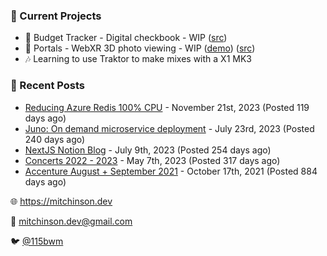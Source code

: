 ### 📌 Current Projects
- 💸 Budget Tracker - Digital checkbook - WIP ([src](https://github.com/bmitchinson/budget-entry))
- 📸 Portals - WebXR 3D photo viewing - WIP ([demo](https://portals.mitchinson.dev/)) ([src](https://github.com/bmitchinson/vr-jpg-viewer-webxr))
- 🎶 Learning to use Traktor to make mixes with a X1 MK3

### 📝 Recent Posts

- [Reducing Azure Redis 100% CPU](https://blog.mitchinson.dev/redis-cpu) - November 21st, 2023 (Posted 119 days ago)
- [Juno: On demand microservice deployment](https://blog.mitchinson.dev/juno) - July 23rd, 2023 (Posted 240 days ago)
- [NextJS Notion Blog](https://blog.mitchinson.dev/blog-2023) - July 9th, 2023 (Posted 254 days ago)
- [Concerts 2022 - 2023](https://blog.mitchinson.dev/concerts-2023) - May 7th, 2023 (Posted 317 days ago)
- [Accenture August + September 2021](https://blog.mitchinson.dev/pillar/aug-sep-21) - October 17th, 2021 (Posted 884 days ago)

🌐 https://mitchinson.dev

💌 mitchinson.dev@gmail.com

🐦 [@115bwm](https://twitter.com/115bwm)